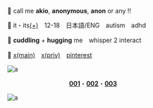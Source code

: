 🍙 call me **akio**, **anonymous**, **anon** or any !!

🥢 it・its[(+)](https://en.pronouns.page/@ddd24591633)　12-18　日本語/ENG　autism　adhd

🍱 **cuddling** + **hugging** me　whisper 2 interact

🍓 [x(main)](https://x.com/ddd24591633)　[x(priv)](https://x.com/june66963748)　[pinterest](https://www.pinterest.jp/dd048107381629/)

![a](https://images-wixmp-ed30a86b8c4ca887773594c2.wixmp.com/f/86e69691-c60c-4b13-82d7-c0b6a980c1e8/d7qr4sy-4cd74e68-70a6-4fc6-bd2a-3bca6184d050.png/v1/fit/w_439,h_4,q_70,strp/simple_pink_divider_by_seii_a_d7qr4sy-375w-2x.jpg?token=eyJ0eXAiOiJKV1QiLCJhbGciOiJIUzI1NiJ9.eyJzdWIiOiJ1cm46YXBwOjdlMGQxODg5ODIyNjQzNzNhNWYwZDQxNWVhMGQyNmUwIiwiaXNzIjoidXJuOmFwcDo3ZTBkMTg4OTgyMjY0MzczYTVmMGQ0MTVlYTBkMjZlMCIsIm9iaiI6W1t7ImhlaWdodCI6Ijw9NCIsInBhdGgiOiJcL2ZcLzg2ZTY5NjkxLWM2MGMtNGIxMy04MmQ3LWMwYjZhOTgwYzFlOFwvZDdxcjRzeS00Y2Q3NGU2OC03MGE2LTRmYzYtYmQyYS0zYmNhNjE4NGQwNTAucG5nIiwid2lkdGgiOiI8PTQzOSJ9XV0sImF1ZCI6WyJ1cm46c2VydmljZTppbWFnZS5vcGVyYXRpb25zIl19.Vdk0fSpi1OntLgARp2mOcWrskxlQyYG0942u9uHbmRc)

　　　　　　　　　　[**001**](https://github.com/JUNE4591633/JUNE4591633/blob/main/int.md)・[**002**](https://github.com/JUNE4591633/JUNE4591633/blob/main/byi.md)・[**003**](https://github.com/JUNE4591633/JUNE4591633/blob/main/dni.md)

![a](https://images-wixmp-ed30a86b8c4ca887773594c2.wixmp.com/f/86e69691-c60c-4b13-82d7-c0b6a980c1e8/d7qr4sy-4cd74e68-70a6-4fc6-bd2a-3bca6184d050.png/v1/fit/w_439,h_4,q_70,strp/simple_pink_divider_by_seii_a_d7qr4sy-375w-2x.jpg?token=eyJ0eXAiOiJKV1QiLCJhbGciOiJIUzI1NiJ9.eyJzdWIiOiJ1cm46YXBwOjdlMGQxODg5ODIyNjQzNzNhNWYwZDQxNWVhMGQyNmUwIiwiaXNzIjoidXJuOmFwcDo3ZTBkMTg4OTgyMjY0MzczYTVmMGQ0MTVlYTBkMjZlMCIsIm9iaiI6W1t7ImhlaWdodCI6Ijw9NCIsInBhdGgiOiJcL2ZcLzg2ZTY5NjkxLWM2MGMtNGIxMy04MmQ3LWMwYjZhOTgwYzFlOFwvZDdxcjRzeS00Y2Q3NGU2OC03MGE2LTRmYzYtYmQyYS0zYmNhNjE4NGQwNTAucG5nIiwid2lkdGgiOiI8PTQzOSJ9XV0sImF1ZCI6WyJ1cm46c2VydmljZTppbWFnZS5vcGVyYXRpb25zIl19.Vdk0fSpi1OntLgARp2mOcWrskxlQyYG0942u9uHbmRc)
